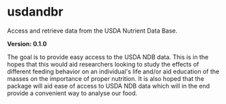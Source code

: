 # usdandbr

Access and retrieve data from the USDA Nutrient Data Base.

**Version: 0.1.0**

The goal is to provide easy access to the USDA NDB data. This is in the hopes that this would aid researchers looking to study the effects of different feeding behavior on an individual's life and/or aid education of the masses on the importance of proper nutrition. It is also hoped that the package will aid ease of access to USDA NDB data which will in the end provide
a convenient way to analyse our food.
